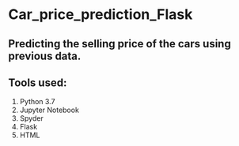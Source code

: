 # Car_price_prediction_Flask
## Predicting the selling price of the cars using previous data. 
## Tools used: 
1. Python 3.7
2. Jupyter Notebook
3. Spyder
4. Flask
5. HTML

